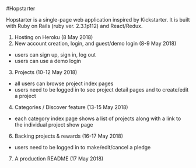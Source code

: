 #Hopstarter

Hopstarter is a single-page web application inspired by Kickstarter. It is built with Ruby on Rails (ruby ver. 2.3.1p112) and React/Redux.

1. Hosting on Heroku (8 May 2018)   
2. New account creation, login, and guest/demo login (8-9 May 2018)   
* users can sign up, sign in, log out   
* users can use a demo login   
3. Projects (10-12 May 2018)   
* all users can browse project index pages   
* users need to be logged in to see project detail pages and to create/edit a project   
4. Categories / Discover feature (13-15 May 2018)      
* each category index page shows a list of projects along with a link to the individual project show page
6. Backing projects & rewards (16-17 May 2018)   
* users need to be logged in to make/edit/cancel a pledge  
7. A production README (17 May 2018)     
